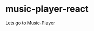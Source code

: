 # music-player-react

[Lets go to Music-Player](https://harshaltribhuwan.github.io/music-player-react/)
